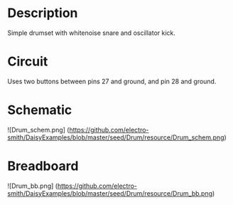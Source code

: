 # Description

Simple drumset with whitenoise snare and oscillator kick.

# Circuit

Uses two buttons between pins 27 and ground, and pin 28 and ground.

# Schematic

![Drum_schem.png] (https://github.com/electro-smith/DaisyExamples/blob/master/seed/Drum/resource/Drum_schem.png)

# Breadboard

![Drum_bb.png] (https://github.com/electro-smith/DaisyExamples/blob/master/seed/Drum/resource/Drum_bb.png)